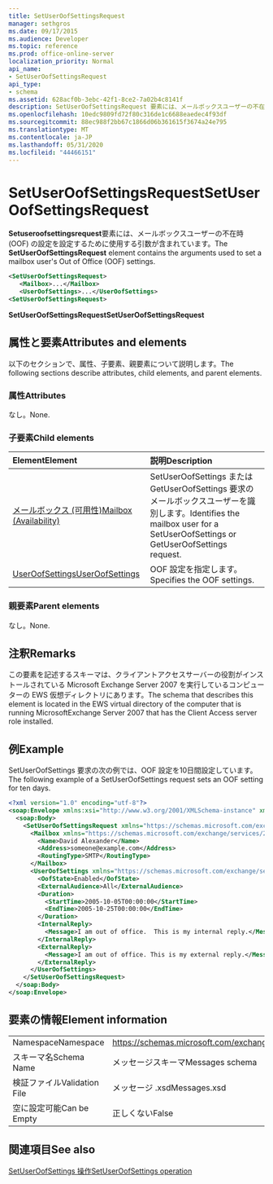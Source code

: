 ```yaml
---
title: SetUserOofSettingsRequest
manager: sethgros
ms.date: 09/17/2015
ms.audience: Developer
ms.topic: reference
ms.prod: office-online-server
localization_priority: Normal
api_name:
- SetUserOofSettingsRequest
api_type:
- schema
ms.assetid: 628acf0b-3ebc-42f1-8ce2-7a02b4c8141f
description: SetUserOofSettingsRequest 要素には、メールボックスユーザーの不在時 (OOF) の設定を設定するために使用する引数が含まれています。
ms.openlocfilehash: 10edc9809fd72f80c316de1c6688eaedec4f93df
ms.sourcegitcommit: 88ec988f2bb67c1866d06b361615f3674a24e795
ms.translationtype: MT
ms.contentlocale: ja-JP
ms.lasthandoff: 05/31/2020
ms.locfileid: "44466151"
---
```

# <a name="setuseroofsettingsrequest"></a><span data-ttu-id="0a851-103">SetUserOofSettingsRequest</span><span class="sxs-lookup"><span data-stu-id="0a851-103">SetUserOofSettingsRequest</span></span>

<span data-ttu-id="0a851-104">**Setuseroofsettingsrequest**要素には、メールボックスユーザーの不在時 (OOF) の設定を設定するために使用する引数が含まれています。</span><span class="sxs-lookup"><span data-stu-id="0a851-104">The **SetUserOofSettingsRequest** element contains the arguments used to set a mailbox user's Out of Office (OOF) settings.</span></span> 
  
```xml
<SetUserOofSettingsRequest>
   <Mailbox>...</Mailbox>
   <UserOofSettings>...</UserOofSettings>
<SetUserOofSettingsRequest>
```

 <span data-ttu-id="0a851-105">**SetUserOofSettingsRequest**</span><span class="sxs-lookup"><span data-stu-id="0a851-105">**SetUserOofSettingsRequest**</span></span>
## <a name="attributes-and-elements"></a><span data-ttu-id="0a851-106">属性と要素</span><span class="sxs-lookup"><span data-stu-id="0a851-106">Attributes and elements</span></span>

<span data-ttu-id="0a851-107">以下のセクションで、属性、子要素、親要素について説明します。</span><span class="sxs-lookup"><span data-stu-id="0a851-107">The following sections describe attributes, child elements, and parent elements.</span></span>
  
### <a name="attributes"></a><span data-ttu-id="0a851-108">属性</span><span class="sxs-lookup"><span data-stu-id="0a851-108">Attributes</span></span>

<span data-ttu-id="0a851-109">なし。</span><span class="sxs-lookup"><span data-stu-id="0a851-109">None.</span></span>
  
### <a name="child-elements"></a><span data-ttu-id="0a851-110">子要素</span><span class="sxs-lookup"><span data-stu-id="0a851-110">Child elements</span></span>

|<span data-ttu-id="0a851-111">**Element**</span><span class="sxs-lookup"><span data-stu-id="0a851-111">**Element**</span></span>|<span data-ttu-id="0a851-112">**説明**</span><span class="sxs-lookup"><span data-stu-id="0a851-112">**Description**</span></span>|
|:-----|:-----|
|[<span data-ttu-id="0a851-113">メールボックス (可用性)</span><span class="sxs-lookup"><span data-stu-id="0a851-113">Mailbox (Availability)</span></span>](mailbox-availability.md) <br/> |<span data-ttu-id="0a851-114">SetUserOofSettings または GetUserOofSettings 要求のメールボックスユーザーを識別します。</span><span class="sxs-lookup"><span data-stu-id="0a851-114">Identifies the mailbox user for a SetUserOofSettings or GetUserOofSettings request.</span></span>  <br/> |
|[<span data-ttu-id="0a851-115">UserOofSettings</span><span class="sxs-lookup"><span data-stu-id="0a851-115">UserOofSettings</span></span>](useroofsettings.md) <br/> |<span data-ttu-id="0a851-116">OOF 設定を指定します。</span><span class="sxs-lookup"><span data-stu-id="0a851-116">Specifies the OOF settings.</span></span>  <br/> |
   
### <a name="parent-elements"></a><span data-ttu-id="0a851-117">親要素</span><span class="sxs-lookup"><span data-stu-id="0a851-117">Parent elements</span></span>

<span data-ttu-id="0a851-118">なし。</span><span class="sxs-lookup"><span data-stu-id="0a851-118">None.</span></span>
  
## <a name="remarks"></a><span data-ttu-id="0a851-119">注釈</span><span class="sxs-lookup"><span data-stu-id="0a851-119">Remarks</span></span>

<span data-ttu-id="0a851-120">この要素を記述するスキーマは、クライアントアクセスサーバーの役割がインストールされている Microsoft Exchange Server 2007 を実行しているコンピューターの EWS 仮想ディレクトリにあります。</span><span class="sxs-lookup"><span data-stu-id="0a851-120">The schema that describes this element is located in the EWS virtual directory of the computer that is running MicrosoftExchange Server 2007 that has the Client Access server role installed.</span></span>
  
## <a name="example"></a><span data-ttu-id="0a851-121">例</span><span class="sxs-lookup"><span data-stu-id="0a851-121">Example</span></span>

<span data-ttu-id="0a851-122">SetUserOofSettings 要求の次の例では、OOF 設定を10日間設定しています。</span><span class="sxs-lookup"><span data-stu-id="0a851-122">The following example of a SetUserOofSettings request sets an OOF setting for ten days.</span></span>
  
```xml
<?xml version="1.0" encoding="utf-8"?>
<soap:Envelope xmlns:xsi="http://www.w3.org/2001/XMLSchema-instance" xmlns:xsd="http://www.w3.org/2001/XMLSchema" xmlns:soap="http://schemas.xmlsoap.org/soap/envelope/">
  <soap:Body>
    <SetUserOofSettingsRequest xmlns="https://schemas.microsoft.com/exchange/services/2006/messages">
      <Mailbox xmlns="https://schemas.microsoft.com/exchange/services/2006/types">
        <Name>David Alexander</Name>
        <Address>someone@example.com</Address>
        <RoutingType>SMTP</RoutingType>
      </Mailbox>
      <UserOofSettings xmlns="https://schemas.microsoft.com/exchange/services/2006/types">
        <OofState>Enabled</OofState>
        <ExternalAudience>All</ExternalAudience>
        <Duration>
          <StartTime>2005-10-05T00:00:00</StartTime>
          <EndTime>2005-10-25T00:00:00</EndTime>
        </Duration>
        <InternalReply>
          <Message>I am out of office.  This is my internal reply.</Message>
        </InternalReply>
        <ExternalReply>
          <Message>I am out of office. This is my external reply.</Message>
        </ExternalReply>
      </UserOofSettings>
    </SetUserOofSettingsRequest>
  </soap:Body>
</soap:Envelope>
```

## <a name="element-information"></a><span data-ttu-id="0a851-123">要素の情報</span><span class="sxs-lookup"><span data-stu-id="0a851-123">Element information</span></span>

|||
|:-----|:-----|
|<span data-ttu-id="0a851-124">Namespace</span><span class="sxs-lookup"><span data-stu-id="0a851-124">Namespace</span></span>  <br/> |https://schemas.microsoft.com/exchange/services/2006/messages  <br/> |
|<span data-ttu-id="0a851-125">スキーマ名</span><span class="sxs-lookup"><span data-stu-id="0a851-125">Schema Name</span></span>  <br/> |<span data-ttu-id="0a851-126">メッセージスキーマ</span><span class="sxs-lookup"><span data-stu-id="0a851-126">Messages schema</span></span>  <br/> |
|<span data-ttu-id="0a851-127">検証ファイル</span><span class="sxs-lookup"><span data-stu-id="0a851-127">Validation File</span></span>  <br/> |<span data-ttu-id="0a851-128">メッセージ .xsd</span><span class="sxs-lookup"><span data-stu-id="0a851-128">Messages.xsd</span></span>  <br/> |
|<span data-ttu-id="0a851-129">空に設定可能</span><span class="sxs-lookup"><span data-stu-id="0a851-129">Can be Empty</span></span>  <br/> |<span data-ttu-id="0a851-130">正しくない</span><span class="sxs-lookup"><span data-stu-id="0a851-130">False</span></span>  <br/> |
   
## <a name="see-also"></a><span data-ttu-id="0a851-131">関連項目</span><span class="sxs-lookup"><span data-stu-id="0a851-131">See also</span></span>



[<span data-ttu-id="0a851-132">SetUserOofSettings 操作</span><span class="sxs-lookup"><span data-stu-id="0a851-132">SetUserOofSettings operation</span></span>](setuseroofsettings-operation.md)


